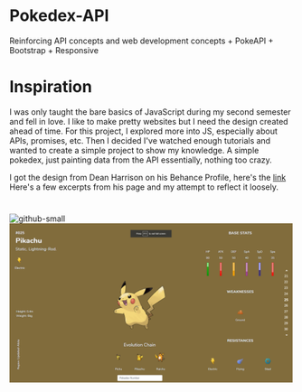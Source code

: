 # Pokedex-API
Reinforcing API concepts and web development concepts + PokeAPI + Bootstrap + Responsive

# Inspiration
I was only taught the bare basics of JavaScript during my second semester and fell in love. I like to make pretty websites but I need the design
created ahead of time. For this project, I explored more into JS, especially about APIs, promises, etc. Then I decided I've watched enough tutorials 
and wanted to create a simple project to show my knowledge. A simple pokedex, just painting data from the API essentially, nothing too crazy.

I got the design from Dean Harrison on his Behance Profile, here's the [link](https://www.behance.net/gallery/41007813/Pokedex-Entries-Redesigned)
Here's a few excerpts from his page and my attempt to reflect it loosely.

# 

![github-small](https://mir-s3-cdn-cf.behance.net/project_modules/max_1200/0029f541007813.5797558db1be6.png)
![](sample/pikachu-m.png)



